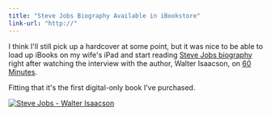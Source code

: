 ```yaml
---
title: "Steve Jobs Biography Available in iBookstore"
link-url: "http://"
---
```

<p>I think I'll still pick up a hardcover at some point, but it was nice to be able to load up iBooks on my wife's iPad and start reading <a href="http://click.linksynergy.com/fs-bin/stat?id=6PFrOqNV4B8&offerid=146261&type=3&subid=0&tmpid=1826&RD_PARM1=http%253A%252F%252Fitunes.apple.com%252Fca%252Fbook%252Fsteve-jobs%252Fid431617578%253Fmt%253D11%2526uo%253D4%2526partnerId%253D30" target="itunes_store">Steve Jobs biography</a> right after watching the interview with the author, Walter Isaacson, on <a href="http://mashable.com/2011/10/23/steve-jobs-walter-isaacson-60-minutes-video/">60 Minutes</a>. </p>
<p>Fitting that it's the first digital-only book I've purchased.</p>
<p><a href="http://click.linksynergy.com/fs-bin/stat?id=6PFrOqNV4B8&offerid=146261&type=3&subid=0&tmpid=1826&RD_PARM1=http%253A%252F%252Fitunes.apple.com%252Fca%252Fbook%252Fsteve-jobs%252Fid431617578%253Fmt%253D11%2526uo%253D4%2526partnerId%253D30" target="itunes_store"><img src="http://ax.phobos.apple.com.edgesuite.net/images/web/linkmaker/badge_bookstore-lrg.gif" alt="Steve Jobs - Walter Isaacson" style="border: 0;"/></a></p>

